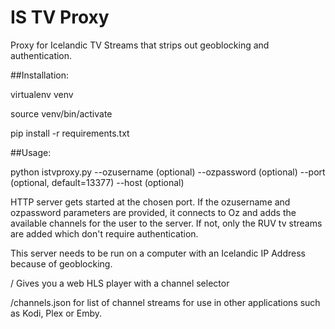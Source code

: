 # IS TV Proxy
Proxy for Icelandic TV Streams that strips out geoblocking and authentication.

##Installation:

virtualenv venv

source venv/bin/activate

pip install -r requirements.txt

##Usage:

python istvproxy.py --ozusername <USERNAME>(optional) --ozpassword <PASSWORD>(optional) --port <PORT>(optional, default=13377) --host <HOST>(optional)

HTTP server gets started at the chosen port. If the ozusername and ozpassword parameters are provided, it connects to Oz and adds the available channels for the user to the server. If not, only the RUV tv streams are added which don't require authentication.

This server needs to be run on a computer with an Icelandic IP Address because of geoblocking.

/ Gives you a web HLS player with a channel selector

/channels.json for list of channel streams for use in other applications such as Kodi, Plex or Emby.
